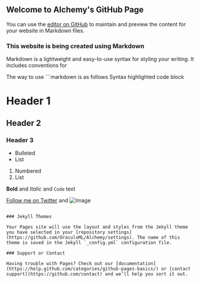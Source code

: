 ## Welcome to Alchemy's GitHub Page

You can use the [editor on GitHub](https://github.com/OraculoML/Alchemy/edit/master/index.md) to maintain and preview the content for your website in Markdown files.


### This website is being created using Markdown

Markdown is a lightweight and easy-to-use syntax for styling your writing. It includes conventions for

The way to use ```markdown is as follows
Syntax highlighted code block

# Header 1
## Header 2
### Header 3

- Bulleted
- List

1. Numbered
2. List

**Bold** and _Italic_ and `Code` text

[Follow me on Twitter](https://twitter.com/MeMontecristo) and ![Image](src)
```

### Jekyll Themes

Your Pages site will use the layout and styles from the Jekyll theme you have selected in your [repository settings](https://github.com/OraculoML/Alchemy/settings). The name of this theme is saved in the Jekyll `_config.yml` configuration file.

### Support or Contact

Having trouble with Pages? Check out our [documentation](https://help.github.com/categories/github-pages-basics/) or [contact support](https://github.com/contact) and we’ll help you sort it out.
